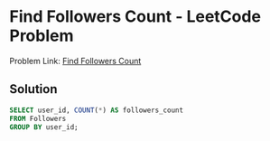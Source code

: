 # Find Followers Count - LeetCode Problem


Problem Link: [Find Followers Count](https://leetcode.com/problems/find-followers-count/description/?envType=study-plan-v2&envId=top-sql-50)

## Solution

```sql
SELECT user_id, COUNT(*) AS followers_count
FROM Followers
GROUP BY user_id;
